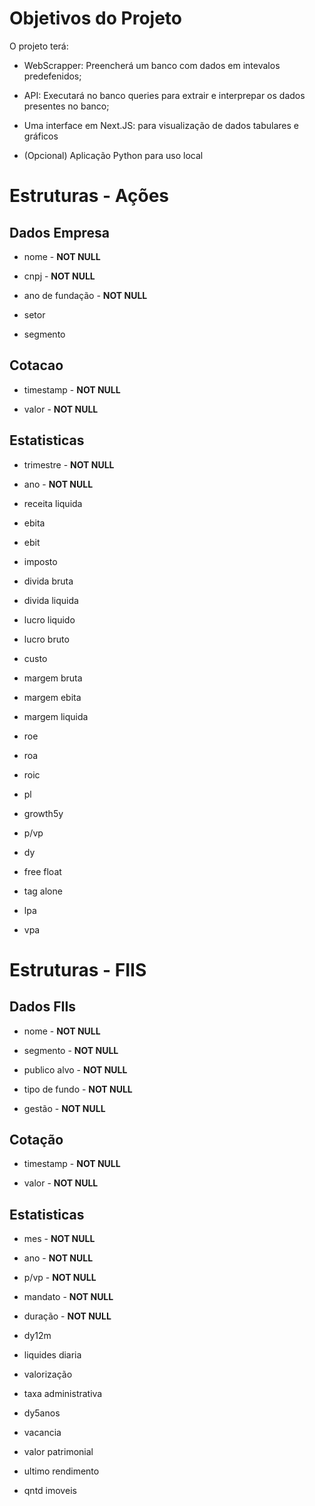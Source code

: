# Objetivos do Projeto

O projeto terá:

- WebScrapper: Preencherá um banco com dados em intevalos predefenidos;

- API: Executará no banco queries para extrair e interprepar os dados presentes no banco;

- Uma interface em Next.JS: para visualização de dados tabulares e gráficos

- (Opcional) Aplicação Python para uso local

# Estruturas - Ações

## Dados Empresa

- nome - **NOT NULL**

- cnpj - **NOT NULL**

- ano de fundação - **NOT NULL**

- setor

- segmento

## Cotacao

- timestamp - **NOT NULL**

- valor - **NOT NULL**

## Estatisticas

- trimestre - **NOT NULL**

- ano - **NOT NULL**

- receita liquida

- ebita

- ebit

- imposto

- divida bruta

- divida liquida

- lucro liquido

- lucro bruto

- custo

- margem bruta

- margem ebita

- margem liquida

- roe

- roa 

- roic

- pl

- growth5y

- p/vp

- dy

- free float

- tag alone

- lpa

- vpa

# Estruturas - FIIS

## Dados FIIs

- nome - **NOT NULL**

- segmento - **NOT NULL**

- publico alvo - **NOT NULL**

- tipo de fundo - **NOT NULL**

- gestão - **NOT NULL**

## Cotação

- timestamp - **NOT NULL**

- valor - **NOT NULL**

## Estatisticas

- mes - **NOT NULL**

- ano - **NOT NULL**

- p/vp - **NOT NULL**

- mandato - **NOT NULL**

- duração - **NOT NULL**

- dy12m

- liquides diaria

- valorização

- taxa administrativa

- dy5anos

- vacancia

- valor patrimonial

- ultimo rendimento

- qntd imoveis
